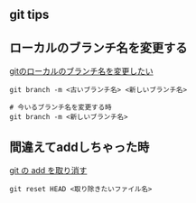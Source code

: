 git tips
---

## ローカルのブランチ名を変更する

[gitのローカルのブランチ名を変更したい](https://qiita.com/suin/items/96c110b218d919168d64)

```
git branch -m <古いブランチ名> <新しいブランチ名>

# 今いるブランチ名を変更する時
git branch -m <新しいブランチ名>
```

## 間違えてaddしちゃった時

[git の add を取り消す](https://qiita.com/nabezokodaikon/items/7ee4900d28d8d863978e)


```
git reset HEAD <取り除きたいファイル名>
```
